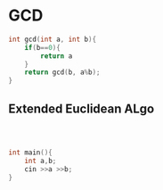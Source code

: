 # GCD
```c++
int gcd(int a, int b){
    if(b==0){
        return a
    } 
    return gcd(b, a%b);
}
```
## Extended Euclidean ALgo
```c++



int main(){
    int a,b;
    cin >>a >>b;
}
```